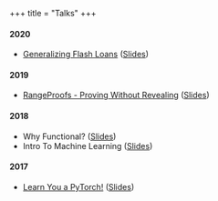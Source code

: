 +++
title = "Talks"
+++

#### **2020**
- [Generalizing Flash Loans](https://www.crowdcast.io/e/defi-discussions/49) ([Slides](https://docs.google.com/presentation/d/1et8qSeFQ1oMrwao4ellOgYqHxknRT94eAiUM4a5BS5E/edit?usp=sharing))

#### **2019**
- [RangeProofs - Proving Without Revealing](https://www.youtube.com/watch?v=6--S5xPHGn8) ([Slides](https://docs.google.com/presentation/d/1sZhPXdQMiibuS_jtpPWzV8aTQduMEzHxrcZ4J3eANmY/edit?usp=sharing))

#### **2018**
- Why Functional? ([Slides](https://docs.google.com/presentation/d/1cqev-Dx4BbudGR1MqI3601WyMnp3ialh6WpP7Q-zzWI/edit?usp=sharing))
- Intro To Machine Learning ([Slides](https://github.com/kendricktan/intro_to_ml))

#### **2017**
- [Learn You a PyTorch!](https://www.youtube.com/watch?v=ICMsWq7c5Z8) ([Slides](https://docs.google.com/presentation/d/1iS7mGT8t0Y-fw9hJnP7M1y4qbb36e-t3o951VMHWJbc/edit?usp=sharing))
